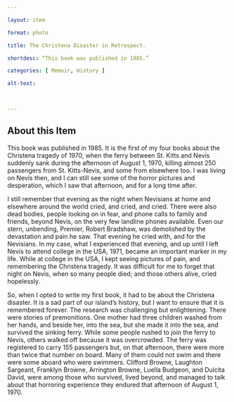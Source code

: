 ```yaml
--- 

layout: item 

format: photo 

title: The Christena Disaster in Retrospect.

shortdesc: “This book was published in 1985.” 

categories: [ Memoir, History ] 

alt-text:  

 

--- 
```


## About this Item 

This book was published in 1985.  It is the first of my four books about the Christena tragedy of 1970, when the ferry between St.  Kitts and Nevis suddenly sank during the afternoon of August 1, 1970, killing almost 250 passengers from St. Kitts-Nevis, and some from elsewhere too.  I was living on Nevis then, and I can still see some of the horror pictures and desperation, which I saw that afternoon, and for a long time after. 

I still remember that evening as the night when Nevisians at home and elsewhere around the world cried, and cried, and cried.  There were also dead bodies, people looking on in fear, and phone calls to family and friends, beyond Nevis, on the very few landline phones available.  Even our stern, unbending, Premier, Robert Bradshaw, was demolished by the devastation and pain he saw.  That evening he cried with, and for the Nevisians.  In my case, what I experienced that evening, and up until I left Nevis to attend college in the USA, 1971, became an important marker in my life.  While at college in the USA, I kept seeing pictures of pain, and remembering the Christena tragedy.  It was difficult for me to forget that night on Nevis, when so many people died; and those others alive, cried hopelessly.

So, when I opted to write my first book, it had to be about the Christena disaster.  It is a sad part of our island’s history, but I want to ensure that it is remembered forever.  The research was challenging but enlightening.  There were stories of premonitions.  One mother had three children washed from her hands, and beside her, into the sea, but she made it into the sea, and survived the sinking ferry.  While some people rushed to join the ferry to Nevis, others walked off because it was overcrowded.  The ferry was registered to carry 155 passengers but, on that afternoon, there were more than twice that number on board. Many of them could not swim and there were some aboard who were swimmers. Clifford Browne, Laughton Sargeant, Franklyn Browne, Arrington Browne, Luella Budgeon, and Dulcita David, were among those who survived, lived beyond, and managed to talk about that horroring experience they endured that afternoon of August 1, 1970.
